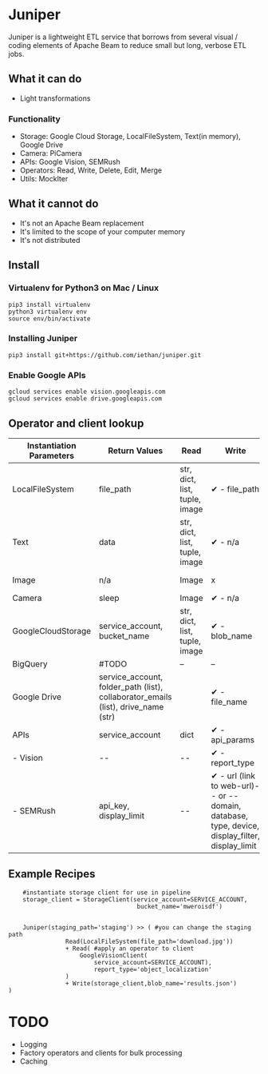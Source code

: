 # Juniper

Juniper is a lightweight ETL service that borrows from
several visual / coding elements of Apache Beam to 
reduce small but long, verbose ETL jobs.

## What it can do
- Light transformations

### Functionality
- Storage: Google Cloud Storage, LocalFileSystem, 
    Text(in memory), Google Drive
- Camera: PiCamera
- APIs: Google Vision, SEMRush
- Operators: Read, Write, Delete, Edit, Merge
- Utils: MockIter

## What it cannot do
- It's not an Apache Beam replacement
- It's limited to the scope of your computer memory
- It's not distributed

## Install
### Virtualenv for Python3 on Mac / Linux

```
pip3 install virtualenv
python3 virtualenv env
source env/bin/activate
```

### Installing Juniper

```
pip3 install git+https://github.com/iethan/juniper.git
```

### Enable Google APIs

```
gcloud services enable vision.googleapis.com
gcloud services enable drive.googleapis.com
```

## Operator and client lookup

| Instantiation Parameters | Return Values                                                                     | Read                          | Write                                                                                           | Edit          | Delete        | Merge         |                       |
|--------------------------|-----------------------------------------------------------------------------------|-------------------------------|-------------------------------------------------------------------------------------------------|---------------|---------------|---------------|-----------------------|
| LocalFileSystem          | file_path                                                                         | str, dict, list, tuple, image | ✔ - file_path                                                                                   | ✔ - file_path | x             | ✔ - file_path | ✔ - file_paths        |
| Text                     | data                                                                              | str, dict, list, tuple, image | ✔ - n/a                                                                                         | x             | ✔ - exec_func | x             | ✔ - exec_func         |
| Image                    | n/a                                                                               | Image                         | x                                                                                               | x             | ✔ - crop_box  | x             | x                     |
| Camera                   | sleep                                                                             | Image                         | ✔ - n/a                                                                                         | x             | x             | x             | x                     |
| GoogleCloudStorage       | service_account, bucket_name                                                      | str, dict, list, tuple, image | ✔ - blob_name                                                                                   | ✔ - blob_name | x             | ✔ - blob_name | ✔ - prefix, blob_name |
| BigQuery                 | #TODO                                                                             | –                             | –                                                                                               | –             | –             | –             | –                     |
| Google Drive             | service_account, folder_path (list), collaborator_emails (list), drive_name (str) |                               | ✔ - file_name                                                                                   | ✔ - file_name | x             | ✔ - file_name | x                     |
| APIs                     | service_account                                                                   | dict                          | ✔ - api_params                                                                                  | x             | x             | x             | x                     |
| - Vision                 | --                                                                                | --                            | ✔ - report_type                                                                                 | --            | --            | --            | --                    |
| - SEMRush                | api_key, display_limit                                                            | --                            | ✔ - url (link to web-url)-- or -- domain, database, type, device, display_filter, display_limit | --            | --            | --            | --                    |

## Example Recipes

```
    #instantiate storage client for use in pipeline
    storage_client = StorageClient(service_account=SERVICE_ACCOUNT, 
                                    bucket_name='mweroisdf')


    Juniper(staging_path='staging') >> ( #you can change the staging path
                Read(LocalFileSystem(file_path='download.jpg'))
                + Read( #apply an operator to client
                    GoogleVisionClient( 
                        service_account=SERVICE_ACCOUNT),
                        report_type='object_localization'
                )
                + Write(storage_client,blob_name='results.json')
)
```

# TODO
- Logging
- Factory operators and clients for bulk processing
- Caching
